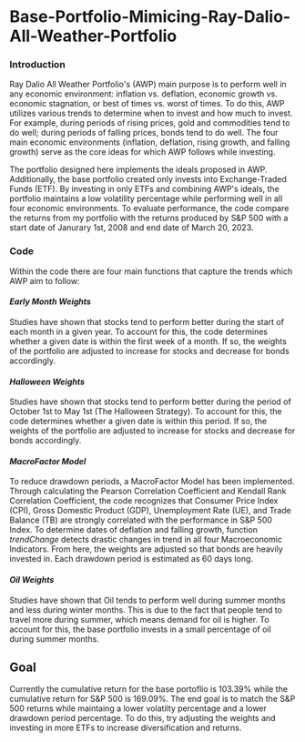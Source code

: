 # Base-Portfolio-Mimicing-Ray-Dalio-All-Weather-Portfolio
### Introduction
Ray Dalio All Weather Portfolio's (AWP) main purpose is to perform well in any economic environment: inflation vs. deflation, economic growth vs. economic stagnation, or best of times vs. worst of times. To do this, AWP utilizes various trends to determine when to invest and how much to invest. For example, during periods of rising prices, gold and commodities tend to do well; during periods of falling prices, bonds tend to do well. The four main economic environments (inflation, deflation, rising growth, and falling growth) serve as the core ideas for which AWP follows while investing. 

The portfolio designed here implements the ideals proposed in AWP. Additionally, the base portfolio created only invests into Exchange-Traded Funds (ETF). By investing in only ETFs and combining AWP's ideals, the portfolio maintains a low volatility percentage while performing well in all four economic environments. To evaluate performance, the code compare the returns from my portfolio with the returns produced by S&P 500 with a start date of Janurary 1st, 2008 and end date of March 20, 2023.

### Code
Within the code there are four main functions that capture the trends which AWP aim to follow:

#### _Early Month Weights_
Studies have shown that stocks tend to perform better during the start of each month in a given year. To account for this, the code determines whether a given date is within the first week of a month. If so, the weights of the portfolio are adjusted to increase for stocks and decrease for bonds accordingly.

#### _Halloween Weights_
Studies have shown that stocks tend to perform better during the period of October 1st to May 1st (The Halloween Strategy). To account for this, the code determines whether a given date is  within this period. If so, the weights of the portfolio are adjusted to increase for stocks and decrease for bonds accordingly.

#### _MacroFactor Model_
To reduce drawdown periods, a MacroFactor Model has been implemented. Through calculating the Pearson Correlation Coefficient and Kendall Rank Correlation Coefficient, the code recognizes that Consumer Price Index (CPI), Gross Domestic Product (GDP), Unemployment Rate (UE), and Trade Balance (TB) are strongly correlated with the performance in S&P 500 Index. To determine dates of deflation and falling growth, function _trendChange_ detects drastic changes in trend in all four Macroeconomic Indicators. From here, the weights are adjusted so that bonds are heavily invested in. Each drawdown period is estimated as 60 days long. 

#### _Oil Weights_
Studies have shown that Oil tends to perform well during summer months and less during winter months. This is due to the fact that people tend to travel more during summer, which means demand for oil is higher. To account for this, the base portfolio invests in a small percentage of oil during summer months.

## Goal
Currently the cumulative return for the base portoflio is 103.39% while the cumulative return for S&P 500 is 169.09%. The end goal is to match the S&P 500 returns while maintaing a lower volatilty percentage and a lower drawdown period percentage. To do this, try adjusting the weights and investing in more ETFs to increase diversification and returns.
